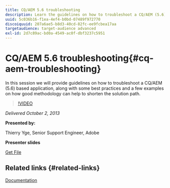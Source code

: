 ```yaml
---
title: CQ/AEM 5.6 troubleshooting
description: Learn the guidelines on how to troubleshoot a CQ/AEM (5.6)-based application, along with some best practices and a few examples on how good methodology can help shorten the solution path.
uuid: 5c036b16-f1ea-4ef4-b0bd-07489f972770
discoiquuid: 207a6ae5-b8d3-40cd-82fc-ee9fcbea17aa
targetaudience: target-audience advanced
exl-id: 2d7c89ac-bd0a-4549-ac0f-dbf3237c5951
---
```

# CQ/AEM 5.6 troubleshooting{#cq-aem-troubleshooting}

In this session we will provide guidelines on how to troubleshoot a CQ/AEM (5.6) based application, along with some best practices and a few examples on how good methodology can help to shorten the solution path.

>[!VIDEO](https://video.tv.adobe.com/v/19571/?quality=9)

*Delivered October 2, 2013*

**Presented by:**

Thierry Yge, Senior Support Engineer, Adobe

**Presenter slides**

[Get File](assets/gems-cq-troubleshoot-ppt-2.pdf)

## Related links {#related-links}

[Documentation](https://docs.adobe.com/docs/en/cq/current/howto/troubleshoot.html)
